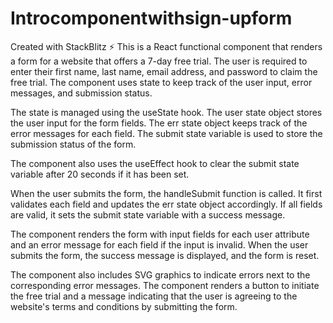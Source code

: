 # Introcomponentwithsign-upform
Created with StackBlitz ⚡️
This is a React functional component that renders a form for a website that offers a 7-day free trial. The user is required to enter their first name, last name, email address, and password to claim the free trial. The component uses state to keep track of the user input, error messages, and submission status.

The state is managed using the useState hook. The user state object stores the user input for the form fields. The err state object keeps track of the error messages for each field. The submit state variable is used to store the submission status of the form.

The component also uses the useEffect hook to clear the submit state variable after 20 seconds if it has been set.

When the user submits the form, the handleSubmit function is called. It first validates each field and updates the err state object accordingly. If all fields are valid, it sets the submit state variable with a success message.

The component renders the form with input fields for each user attribute and an error message for each field if the input is invalid. When the user submits the form, the success message is displayed, and the form is reset.

The component also includes SVG graphics to indicate errors next to the corresponding error messages. The component renders a button to initiate the free trial and a message indicating that the user is agreeing to the website's terms and conditions by submitting the form.
